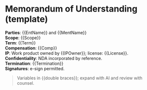 ﻿# Memorandum of Understanding (template)

**Parties**: {{EntName}} and {{MentName}}  
**Scope**: {{Scope}}  
**Term**: {{Term}}  
**Compensation**: {{Comp}}  
**IP**: Work product owned by {{IPOwner}}; license: {{License}}.  
**Confidentiality**: NDA incorporated by reference.  
**Termination**: {{Termination}}  
**Signatures**: e-sign permitted.

> Variables in {{double braces}}; expand with AI and review with counsel.
